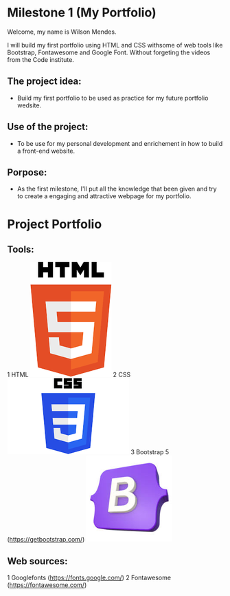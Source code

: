 # Milestone 1 (My Portfolio)

Welcome, my name is Wilson Mendes.

I will build my first portfolio using HTML and CSS withsome of web tools like Bootstrap, Fontawesome and Google Font. Without forgeting the videos from the Code institute.

## The project idea:

- Build my first portfolio to be used as practice for my future portfolio wedsite.

## Use of the project:

- To be use for my personal development and enrichement in how to build a front-end website.

## Porpose:

- As the first milestone, I'll put all the knowledge that been given and try to create a engaging and attractive webpage for my portfolio.

# Project **Portfolio**

## Tools:
 
 1 HTML ![alt text](<images/HTML5 Logo.png>)
 2 CSS   ![alt text](Untitled.png)
 3 Bootstrap 5 (https://getbootstrap.com/) ![alt text](<images/Bootstrap Logo.jpg>)

 ## Web sources:

 1 Googlefonts (https://fonts.google.com/)
 2 Fontawesome (https://fontawesome.com/)
